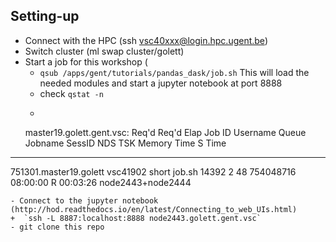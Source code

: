 ## Setting-up

- Connect with the HPC (ssh vsc40xxx@login.hpc.ugent.be)
- Switch cluster (ml swap cluster/golett)
- Start a job for this workshop (
  + `qsub /apps/gent/tutorials/pandas_dask/job.sh` This will load the needed modules and start a jupyter notebook at port 8888
  + check `qstat -n`
  + ```
  master19.golett.gent.vsc: 
                                                                                  Req'd       Req'd       Elap
Job ID                  Username    Queue    Jobname          SessID  NDS   TSK   Memory      Time    S   Time
----------------------- ----------- -------- ---------------- ------ ----- ------ --------- --------- - ---------
751301.master19.golett  vsc41902    short    job.sh            14392     2     48 754048716  08:00:00 R  00:03:26
   node2443+node2444
  ```
- Connect to the jupyter notebook (http://hod.readthedocs.io/en/latest/Connecting_to_web_UIs.html)
  +  `ssh -L 8887:localhost:8888 node2443.golett.gent.vsc`
- git clone this repo
